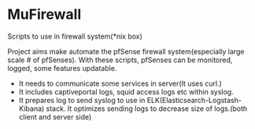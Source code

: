 # MuFirewall
Scripts to use in firewall system(*nix box)

  Project aims make automate the pfSense firewall system(especially large scale # of pfSenses). With these scripts, pfSenses
can be monitored, logged, some features updatable.
  - It needs to communicate some services in server(It uses curl.) 
  - It includes captiveportal logs, squid access logs etc within syslog.
  - It prepares log to send syslog to use in ELK(Elasticsearch-Logstash-Kibana) stack. It optimizes sending logs to decrease size of logs.(both client and server side)

